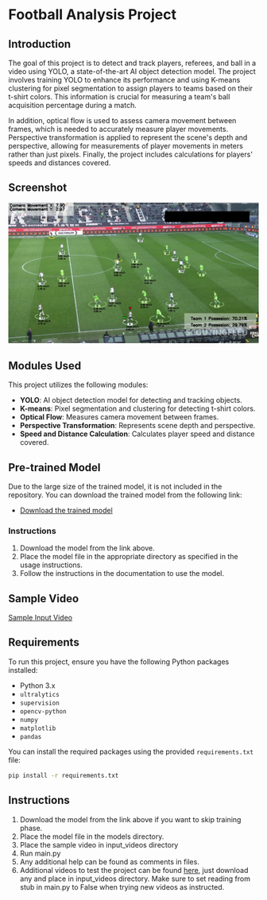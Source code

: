 # Football Analysis Project

## Introduction

The goal of this project is to detect and track players, referees, and ball in a video using YOLO, a state-of-the-art AI object detection model. 
The project involves training YOLO to enhance its performance and using K-means clustering for pixel segmentation to assign players to teams based on their t-shirt colors. 
This information is crucial for measuring a team's ball acquisition percentage during a match.

In addition, optical flow is used to assess camera movement between frames, which is needed to accurately measure player movements. 
Perspective transformation is applied to represent the scene's depth and perspective, allowing for measurements of player movements in meters rather than just pixels.
Finally, the project includes calculations for players' speeds and distances covered. 

## Screenshot

![Screenshot](output_videos/screenshot.png)

## Modules Used

This project utilizes the following modules:

- **YOLO**: AI object detection model for detecting and tracking objects.
- **K-means**: Pixel segmentation and clustering for detecting t-shirt colors.
- **Optical Flow**: Measures camera movement between frames.
- **Perspective Transformation**: Represents scene depth and perspective.
- **Speed and Distance Calculation**: Calculates player speed and distance covered.

## Pre-trained Model

Due to the large size of the trained model, it is not included in the repository. You can download the trained model from the following link:

- [Download the trained model](https://github.com/DomagojPlanjar/football_analysis/releases/download/v1.0/best.pt)

### Instructions

1. Download the model from the link above.
2. Place the model file in the appropriate directory as specified in the usage instructions.
3. Follow the instructions in the documentation to use the model.


## Sample Video

[Sample Input Video](https://drive.google.com/file/d/1t6agoqggZKx6thamUuPAIdN_1zR9v9S_/view)

## Requirements

To run this project, ensure you have the following Python packages installed:

- Python 3.x
- `ultralytics`
- `supervision`
- `opencv-python`
- `numpy`
- `matplotlib`
- `pandas`

You can install the required packages using the provided `requirements.txt` file:

```bash
pip install -r requirements.txt
```

## Instructions

1. Download the model from the link above if you want to skip training phase.
2. Place the model file in the models directory.
3. Place the sample video in input_videos directory
4. Run main.py
5. Any additional help can be found as comments in files.
6. Additional videos to test the project can be found [here](https://www.kaggle.com/datasets/saberghaderi/-dfl-bundesliga-460-mp4-videos-in-30sec-csv/data),
just download any and place in input_videos directory. Make sure to set reading from stub in main.py to False when trying new videos as instructed.
